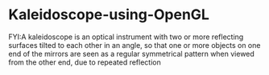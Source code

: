 # Kaleidoscope-using-OpenGL
FYI:A kaleidoscope is an optical instrument with two or more reflecting surfaces tilted to each other in an angle, so that one or more objects on one end of the mirrors are seen as a regular symmetrical pattern when viewed from the other end, due to repeated reflection
